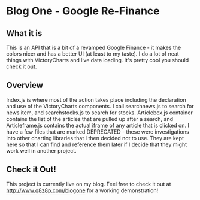# Blog One - Google Re-Finance

## What it is

This is an API that is a bit of a revamped Google Finance - it makes the colors nicer and has a better UI (at least to my taste). I do a lot of neat things with VictoryCharts and live data loading. It's pretty cool you should check it out.

## Overview

Index.js is where most of the action takes place including the declaration and use of the VictoryCharts components. I call searchnews.js to search for news item, and searchstocks.js to search for stocks. Articlebox.js container contains the list of the articles that are pulled up after a search, and Articleframe.js contains the actual iframe of any article that is clicked on. I have a few files that are marked DEPRECATED - these were investigations into other charting libraries that I then decided not to use. They are kept here so that I can find and reference them later if I decide that they might work well in another project.

## Check it Out!

This project is currently live on my blog. Feel free to check it out at http://www.q8z8p.com/blogone for a working demonstration!
